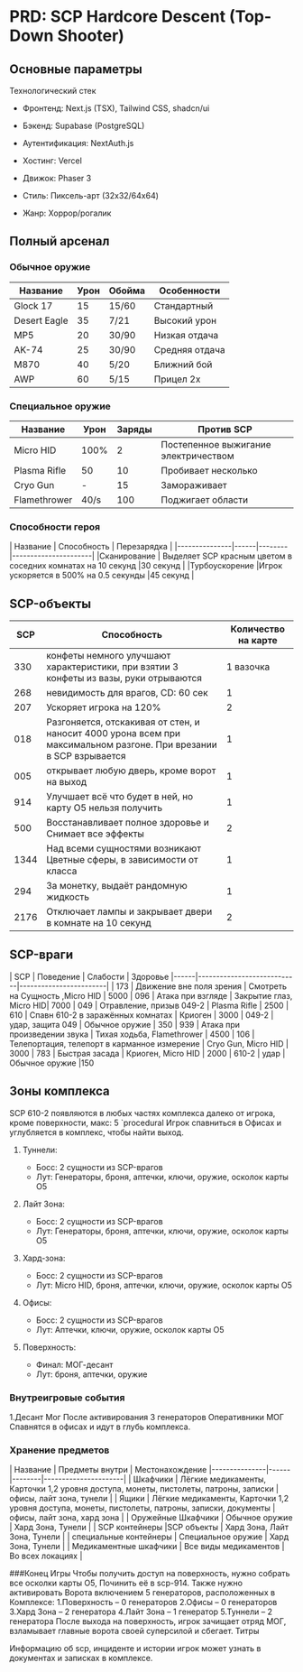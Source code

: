 # PRD: SCP Hardcore Descent (Top-Down Shooter)

##  Основные параметры
Технологический стек
- Фронтенд: Next.js (TSX), Tailwind CSS, shadcn/ui
- Бэкенд: Supabase (PostgreSQL)
- Аутентификация: NextAuth.js
- Хостинг: Vercel

- Движок: Phaser 3
- Стиль: Пиксель-арт (32x32/64x64)
- Жанр: Хоррор/рогалик

##  Полный арсенал

### Обычное оружие
| Название | Урон | Обойма | Особенности |
|-------------|------|--------|----------------------|
| Glock 17 | 15 | 15/60 | Стандартный |
| Desert Eagle| 35 | 7/21 | Высокий урон |
| MP5 | 20 | 30/90 | Низкая отдача |
| AK-74 | 25 | 30/90 | Средняя отдача |
| M870 | 40 | 5/20 | Ближний бой |
| AWP | 60 | 5/15 | Прицел 2x |

### Специальное оружие
| Название | Урон | Заряды | Против SCP |
|---------------|------|--------|----------------------|
| Micro HID | 100% | 2 | Постепенное выжигание электричеством |
| Plasma Rifle | 50 | 10 | Пробивает несколько |
| Cryo Gun | - | 15 | Замораживает |
| Flamethrower | 40/s | 100 | Поджигает области |

### Способности героя
| Название | Способность | Перезарядка |
|---------------|------|--------|----------------------|
|Сканирование | Выделяет SCP красным цветом в соседних комнатах на 10 секунд |30 секунд |
|Турбоускорение |Игрок ускоряется в 500% на 0.5 секунды |45 секунд |

##  SCP-объекты
| SCP | Способность | Количество на карте |
|------|----------------------------|------------------------|
| 330 | конфеты немного улучшают характеристики, при взятии 3 конфеты из вазы, руки отрываются | 1 вазочка |
| 268 | невидимость для врагов, CD: 60 сек | 1|
| 207 | Ускоряет игрока на 120% | 2 |
| 018 | Разгоняется, отскакивая от стен, и наносит 4000 урона всем при максимальном разгоне. При врезании в SCP взрывается | 1 |
| 005 | открывает любую дверь, кроме ворот на выход | 1 |
| 914 | Улучшает всё что будет в ней, но карту О5 нельзя получить| 1 |
| 500 | Восстанавливает полное здоровье и Снимает все эффекты | 2 |
| 1344 | Над всеми сущностями возникают Цветные сферы, в зависимости от класса | 1 |
| 294 | За монетку, выдаёт рандомную жидкость  | 1 |
| 2176 | Отключает лампы и закрывает двери в комнате на 10 секунд | 2 |

##  SCP-враги

| SCP | Поведение | Слабости | Здоровье
|------|----------------------------|------------------------|
| 173 | Движение вне поля зрения | Смотреть на Сущность ,Micro HID | 5000
| 096 | Атака при взгляде | Закрытие глаз, Micro HID| 7000
| 049 | Отравление, призыв 049-2 | Plasma Rifle | 2500
| 610 | Спавн 610-2 в заражённых комнатах | Криоген | 3000
| 049-2 | удар, защита 049 | Обычное оружие | 350
| 939 | Атака при произведении звука | Тихая ходьба, Flamethrower | 4500
| 106 | Телепортация, телепорт в карманное измерение | Cryo Gun, Micro HID | 3000
| 783 | Быстрая засада | Криоген, Micro HID | 2000
| 610-2 | удар | Обычное оружие |150

##  Зоны комплекса
SCP 610-2 появляются в любых частях комплекса далеко от игрока, кроме поверхности, макс: 5
`procedural
Игрок спавниться в Офисах и углубляется в комплекс, чтобы найти выход.
1. Туннели:
   - Босс: 2 сущности из SCP-врагов
   - Лут: Генераторы, броня, аптечки, ключи, оружие, осколок карты О5
2. Лайт Зона:
   - Босс: 2 сущности из SCP-врагов
   - Лут: Генераторы, броня, аптечки, ключи, оружие, осколок карты О5

3. Хард-зона:
   - Босс: 2 сущности из SCP-врагов
   - Лут: Micro HID, броня, аптечки, ключи, оружие, осколок карты О5
   
4. Офисы:
   - Босс: 2 сущности из SCP-врагов
   - Лут: Аптечки, ключи, оружие, осколок карты О5

5. Поверхность:
   - Финал: МОГ-десант
   - Лут: броня, аптечки, оружие	

### Внутреигровые события
1.Десант Мог
После активирования 3 генераторов Оперативники МОГ Спавнятся в офисах и идут в глубь комплекса.

### Хранение предметов
| Название | Предметы внутри  | Местонахождение 
|---------------|------|--------|----------------------|
| Шкафчики | Лёгкие медикаменты, Карточки 1,2 уровня доступа, монеты, пистолеты, патроны, записки | офисы, лайт зона, тунели | 
| Ящики | Лёгкие медикаменты, Карточки 1,2 уровня доступа, монеты, пистолеты, патроны, записки, документы | офисы, лайт зона, хард зона | 
| Оружейные Шкафчики | Обычное оружие | Хард Зона, Тунели | 
| SCP контейнеры |SCP объекты | Хард Зона, Лайт Зона, Тунели |
| специальные контейнеры | Специальное оружие | Хард Зона, Тунели |
| Медикаментные шкафчики | Все виды медикаментов |Во всех локациях |

###Конец Игры
Чтобы получить доступ на поверхность, нужно собрать все осколки карты О5, Починить  её в scp-914. Также нужно активировать Ворота включением 5 генераторов, расположенных в Комплексе:
1.Поверхность – 0 генераторов
2.Офисы – 0 генераторов
3.Хард Зона – 2 генератора
4.Лайт Зона – 1 генератор
5.Туннели – 2 генератора
После выхода на поверхность, игрок зачищает отряд МОГ, взламывает главные ворота своей суперсилой и сбегает. Титры

Информацию об scp, инциденте и истории игрок может узнать в документах и записках в комплексе.